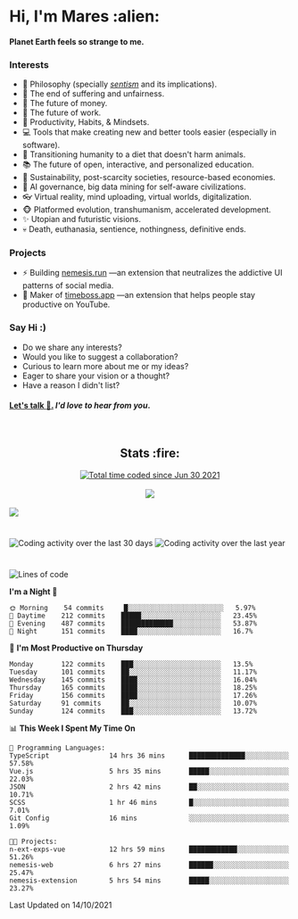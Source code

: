 <h1>Hi, I'm Mares :alien:</h1>

#### Planet Earth feels so strange to me.

### **Interests**

- 🌊 Philosophy (specially [_sentism_][sentismmedium] and its implications).
- 🎯 The end of suffering and unfairness.
- 💸 The future of money.
- 💼 The future of work.
- 🧠 Productivity, Habits, & Mindsets.
- 💻 Tools that make creating new and better tools easier (especially in software).
- 🥗 Transitioning humanity to a diet that doesn't harm animals.
- 📚 The future of open, interactive, and personalized education.
- 🌱 Sustainability, post-scarcity societies, resource-based economies.
- 🤖 AI governance, big data mining for self-aware civilizations.
- 👓 Virtual reality, mind uploading, virtual worlds, digitalization.
- 🐵 Platformed evolution, transhumanism, accelerated development.
- ✨ Utopian and futuristic visions.
- 💀 Death, euthanasia, sentience, nothingness, definitive ends.


### **Projects**

- ⚡ Building [nemesis.run](https://nemesis.run) —an extension that neutralizes the addictive UI patterns of social media.
- 💎 Maker of [timeboss.app](https://timeboss.app) —an extension that helps people stay productive on YouTube.


### **Say Hi :)**

- Do we share any interests?
- Would you like to suggest a collaboration?
- Curious to learn more about me or my ideas?
- Eager to share your vision or a thought?
- Have a reason I didn't list?

#### [Let's talk :wave:.](mailto:mareszhar@gmail.com) _I'd love to hear from you_.

[sentismmedium]: https://medium.com/@mareszhar/born-a-prisoner-a-reflection-about-life-its-struggles-and-a-plan-to-escape-d8566ce9b026

<br>

<h2 align="center">Stats :fire:</h2>

<div align="center">
  <a href="https://wakatime.com/@cfdc0e0d-4860-4b62-9ff0-cb659185525e">
    <img src="https://wakatime.com/badge/user/cfdc0e0d-4860-4b62-9ff0-cb659185525e.svg" alt="Total time coded since Jun 30 2021" />
  </a>
</div>

<br>

<div align="center">
  <img src="https://github-readme-streak-stats.herokuapp.com?user=mareszhar&theme=black-ice&hide_border=true&stroke=FFFFFF15&ring=DF8FFE&fire=DF8FFE&currStreakLabel=DF8FFE&background=1A232A&currStreakNum=86FFAB">
</div>

<!-- Add or remove this: &dates=B1AAB3FF at the end of the streak stats URL if they get bugged and aren't updating -->

<br>

<img src="https://activity-graph.herokuapp.com/graph?username=mareszhar&theme=nord&bg_color=00000000&color=979797&line=DF8FFE&point=00000000&area=true&hide_border=true">

<br>

<h1></h1>

<img src="https://wakatime.com/share/@mares/5df0ff02-9c79-41b4-b540-51dc9c65a57b.svg" alt="Coding activity over the last 30 days" />
<img src="https://wakatime.com/share/@mares/ea89ba71-f374-40af-930c-e0655909fe37.svg" alt="Coding activity over the last year" />

<h1></h1>

<!--START_SECTION:waka-->
![Lines of code](https://img.shields.io/badge/From%20Hello%20World%20I%27ve%20Written-156595%20lines%20of%20code-blue)

**I'm a Night 🦉** 

```text
🌞 Morning    54 commits     █░░░░░░░░░░░░░░░░░░░░░░░░   5.97% 
🌆 Daytime    212 commits    █████░░░░░░░░░░░░░░░░░░░░   23.45% 
🌃 Evening    487 commits    █████████████░░░░░░░░░░░░   53.87% 
🌙 Night      151 commits    ████░░░░░░░░░░░░░░░░░░░░░   16.7%

```
📅 **I'm Most Productive on Thursday** 

```text
Monday       122 commits    ███░░░░░░░░░░░░░░░░░░░░░░   13.5% 
Tuesday      101 commits    ██░░░░░░░░░░░░░░░░░░░░░░░   11.17% 
Wednesday    145 commits    ████░░░░░░░░░░░░░░░░░░░░░   16.04% 
Thursday     165 commits    ████░░░░░░░░░░░░░░░░░░░░░   18.25% 
Friday       156 commits    ████░░░░░░░░░░░░░░░░░░░░░   17.26% 
Saturday     91 commits     ██░░░░░░░░░░░░░░░░░░░░░░░   10.07% 
Sunday       124 commits    ███░░░░░░░░░░░░░░░░░░░░░░   13.72%

```


📊 **This Week I Spent My Time On** 

```text
💬 Programming Languages: 
TypeScript               14 hrs 36 mins      ██████████████░░░░░░░░░░░   57.58% 
Vue.js                   5 hrs 35 mins       █████░░░░░░░░░░░░░░░░░░░░   22.03% 
JSON                     2 hrs 42 mins       ██░░░░░░░░░░░░░░░░░░░░░░░   10.71% 
SCSS                     1 hr 46 mins        █░░░░░░░░░░░░░░░░░░░░░░░░   7.01% 
Git Config               16 mins             ░░░░░░░░░░░░░░░░░░░░░░░░░   1.09%

🐱‍💻 Projects: 
n-ext-exps-vue           12 hrs 59 mins      ████████████░░░░░░░░░░░░░   51.26% 
nemesis-web              6 hrs 27 mins       ██████░░░░░░░░░░░░░░░░░░░   25.47% 
nemesis-extension        5 hrs 54 mins       █████░░░░░░░░░░░░░░░░░░░░   23.27%

```


 Last Updated on 14/10/2021
<!--END_SECTION:waka-->
